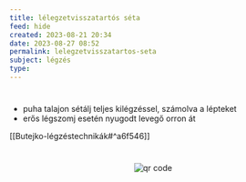 ```yaml
---
title: lélegzetvisszatartós séta
feed: hide
created: 2023-08-21 20:34
date: 2023-08-27 08:52
permalink: lelegzetvisszatartos-seta
subject: légzés
type: 
---
```

#
- puha talajon sétálj teljes kilégzéssel, számolva a lépteket
- erős légszomj esetén nyugodt levegő orron át

[[Butejko-légzéstechnikák#^a6f546]]


#
<p style="text-align: center;"><img src="https://chart.googleapis.com/chart?cht=qr&chl=https://notes.andrasdenes.com/lelegzetvisszatartos-seta&chs=180x180&choe=UTF-8&chld=L|2" alt="qr code"></p>

